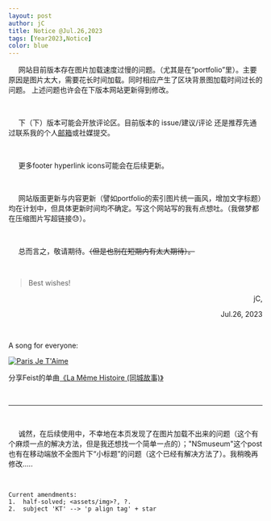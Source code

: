 ```yaml
---
layout: post
author: jC
title: Notice @Jul.26,2023
tags: [Year2023,Notice]
color: blue
---
```


&nbsp;&nbsp;&nbsp;&nbsp; 网站目前版本存在图片加载速度过慢的问题。（尤其是在“portfolio”里）。主要原因是图片太大，需要花长时间加载。同时相应产生了区块背景图加载时间过长的问题。
上述问题也许会在下版本网站更新得到修改。

<br>

&nbsp;&nbsp;&nbsp;&nbsp; 下（下）版本可能会开放评论区。目前版本的 issue/建议/评论 还是推荐先通过联系我的个人<a href="mailto:winter_endless@163.com">邮箱</a>或社媒提交。

<br>

&nbsp;&nbsp;&nbsp;&nbsp; 更多footer hyperlink icons可能会在后续更新。

<br>

&nbsp;&nbsp;&nbsp;&nbsp; 网站版面更新与内容更新（譬如portfolio的索引图片统一画风，增加文字标题）均在计划中，但具体更新时间均不确定。写这个网站写的我有点想吐。（我做梦都在压缩图片写超链接😓）。

<br>

&nbsp;&nbsp;&nbsp;&nbsp; 总而言之，敬请期待。~~（但是也别在短期内有太大期待）。~~

<br>

> Best wishes!

<p align="right">jC,</p>
<p align="right">Jul.26, 2023</p>

<br>

A song for everyone: 

[![Paris Je T'Aime](https://movie.douban.com/subject/1783772/)](https://img1.doubanio.com/view/subject/m/public/s2373070.jpg)

分享Feist的单曲[《La Même Histoire (同城故事)》](https://music.163.com/#/song?id=5047348)

<br>

***

<br>

&nbsp;&nbsp;&nbsp;&nbsp; 诚然，在后续使用中，不幸地在本页发现了在图片加载不出来的问题（这个有个麻烦一点的解决方法，但是我还想找一个简单一点的）；"NSmuseum"这个post也有在移动端放不全图片下“小标题”的问题（这个已经有解决方法了）。我稍晚再修改.....

<br>

 ```` https
Current amendments:
 1.  half-solved; <assets/img>?, ?.
 2.  subject 'KT' --> 'p align tag' + star
```` 
